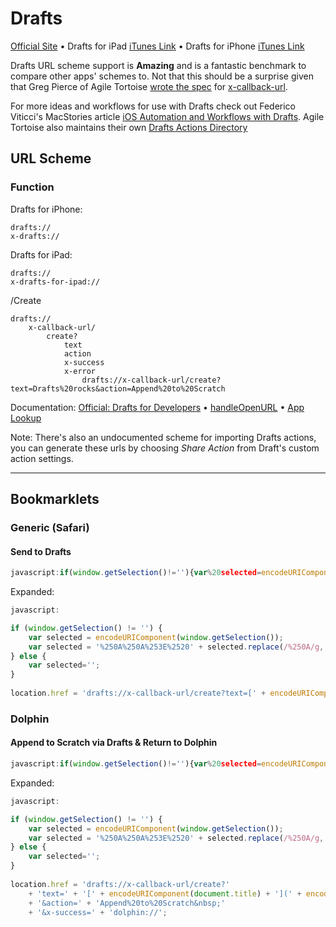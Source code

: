 # Drafts

[Official Site](http://agiletortoise.com/drafts/) • Drafts for iPad [iTunes Link](https://itunes.apple.com/us/app/drafts-for-ipad/id542797283?mt=8) • Drafts for iPhone [iTunes Link](https://itunes.apple.com/us/app/drafts-for-ipad/id542797283?mt=8)

Drafts URL scheme support is **Amazing** and is a fantastic benchmark to compare other apps' schemes to. Not that this should be a surprise given that Greg Pierce of Agile Tortoise [wrote the spec](http://x-callback-url.com/about/) for [x-callback-url](http://x-callback-url.com/).

For more ideas and workflows for use with Drafts check out Federico Viticci's MacStories article [iOS Automation and Workflows with Drafts](http://www.macstories.net/reviews/ios-automation-and-workflows-with-drafts/). Agile Tortoise also maintains their own [Drafts Actions Directory](http://actions.getdrafts.com/)

## URL Scheme

### Function

Drafts for iPhone:

    drafts://
    x-drafts://

Drafts for iPad:

    drafts://
    x-drafts-for-ipad://

/Create

```
drafts://
    x-callback-url/
        create?
            text
            action
            x-success
            x-error
                drafts://x-callback-url/create?text=Drafts%20rocks&action=Append%20to%20Scratch
```

Documentation: [Official: Drafts for Developers](http://agiletortoise.com/drafts-developers/) • [handleOpenURL](http://handleopenurl.com/scheme/drafts) • [App Lookup](http://applookup.com/App/502385074)

Note: There's also an undocumented scheme for importing Drafts actions, you can generate these urls by choosing *Share Action* from Draft's custom action settings.

---

## Bookmarklets

### Generic (Safari)

#### Send to Drafts

```javascript
javascript:if(window.getSelection()!=''){var%20selected=encodeURIComponent(window.getSelection());var%20selected='%250A%250A%253E%2520'+selected.replace(/%250A/g,'%250A%253E%2520');}else{var%20selected='';}location.href='drafts://x-callback-url/create?text=['+encodeURIComponent(document.title)+']('+encodeURIComponent(location.href)+')'+selected;
```

Expanded:

```javascript
javascript:

if (window.getSelection() != '') {
    var selected = encodeURIComponent(window.getSelection());
    var selected = '%250A%250A%253E%2520' + selected.replace(/%250A/g,'%250A%253E%2520');
} else {
    var selected='';
}
    
location.href = 'drafts://x-callback-url/create?text=[' + encodeURIComponent(document.title) + '](' + encodeURIComponent(location.href) + ')' + selected;
```

### Dolphin

#### Append to Scratch via Drafts & Return to Dolphin

```javascript
javascript:if(window.getSelection()!=''){var%20selected=encodeURIComponent(window.getSelection());var%20selected='%250A%250A%253E%2520'+selected.replace(/%250A/g,'%250A%253E%2520');}else{var%20selected='';}location.href='drafts://x-callback-url/create?'+'text='+'['+encodeURIComponent(document.title)+']('+encodeURIComponent(location.href)+')'+selected+'&action='+'Append%20to%20Scratch&nbsp;'+'&x-success='+'dolphin://';
```

Expanded:

```javascript
javascript:

if (window.getSelection() != '') {
    var selected = encodeURIComponent(window.getSelection());
    var selected = '%250A%250A%253E%2520' + selected.replace(/%250A/g,'%250A%253E%2520');
} else {
    var selected='';
}
    
location.href = 'drafts://x-callback-url/create?'
    + 'text=' + '[' + encodeURIComponent(document.title) + '](' + encodeURIComponent(location.href) + ')' + selected
    + '&action=' + 'Append%20to%20Scratch&nbsp;'
    + '&x-success=' + 'dolphin://';
```
